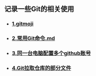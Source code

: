 ## 记录一些Git的相关使用

- ### [1.gitmoji](./gitmoji.md)


- ### [2.常用Git命令.md](./常用Git命令.md)
- ### [3.同一台电脑配置多个github账号](./同一台电脑配置多个github账号.md)

- ### [4.Git拉取仓库的部分文件](./Git拉取仓库的部分文件.md)